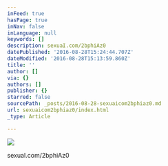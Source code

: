 ```yaml
---
inFeed: true
hasPage: true
inNav: false
inLanguage: null
keywords: []
description: sexuaI.com/2bphiAz0
datePublished: '2016-08-28T15:24:44.707Z'
dateModified: '2016-08-28T15:13:59.860Z'
title: ''
author: []
via: {}
authors: []
publisher: {}
starred: false
sourcePath: _posts/2016-08-28-sexuaicom2bphiaz0.md
url: sexuaicom2bphiaz0/index.html
_type: Article

---
```

![](https://the-grid-user-content.s3-us-west-2.amazonaws.com/85927783-345d-4a52-a0a6-4f2efbfc0ce0.jpg)

sexuaI.com/2bphiAz0